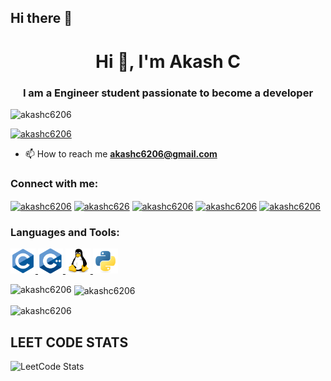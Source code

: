 ## Hi there 👋

<!--
**AkashC6206/AkashC6206** is a ✨ _special_ ✨ repository because its `README.md` (this file) appears on your GitHub profile.

Here are some ideas to get you started:

- 🔭 I’m currently working on ...
- 🌱 I’m currently learning ...
- 👯 I’m looking to collaborate on ...
- 🤔 I’m looking for help with ...
- 💬 Ask me about ...
- 📫 How to reach me: ...
- 😄 Pronouns: ...
- ⚡ Fun fact: ...
-->
<h1 align="center">Hi 👋, I'm Akash C</h1>
<h3 align="center">I am a Engineer student passionate to become a developer</h3>

<p align="left"> <img src="https://komarev.com/ghpvc/?username=akashc6206&label=Profile%20views&color=0e75b6&style=flat" alt="akashc6206" /> </p>

<p align="left"> <a href="https://github.com/ryo-ma/github-profile-trophy"><img src="https://github-profile-trophy.vercel.app/?username=akashc6206" alt="akashc6206" /></a> </p>

- 📫 How to reach me **akashc6206@gmail.com**

<h3 align="left">Connect with me:</h3>
<p align="left">
<a href="https://linkedin.com/in/akashc6206" target="blank"><img align="center" src="https://raw.githubusercontent.com/rahuldkjain/github-profile-readme-generator/master/src/images/icons/Social/linked-in-alt.svg" alt="akashc6206" height="30" width="40" /></a>
<a href="https://kaggle.com/akashc626" target="blank"><img align="center" src="https://raw.githubusercontent.com/rahuldkjain/github-profile-readme-generator/master/src/images/icons/Social/kaggle.svg" alt="akashc626" height="30" width="40" /></a>
<a href="https://www.hackerrank.com/akashc6206" target="blank"><img align="center" src="https://raw.githubusercontent.com/rahuldkjain/github-profile-readme-generator/master/src/images/icons/Social/hackerrank.svg" alt="akashc6206" height="30" width="40" /></a>
<a href="https://www.leetcode.com/akashc6206" target="blank"><img align="center" src="https://raw.githubusercontent.com/rahuldkjain/github-profile-readme-generator/master/src/images/icons/Social/leet-code.svg" alt="akashc6206" height="30" width="40" /></a>
<a href="https://auth.geeksforgeeks.org/user/akashc6206" target="blank"><img align="center" src="https://raw.githubusercontent.com/rahuldkjain/github-profile-readme-generator/master/src/images/icons/Social/geeks-for-geeks.svg" alt="akashc6206" height="30" width="40" /></a>
</p>

<h3 align="left">Languages and Tools:</h3>
<p align="left"> <a href="https://www.cprogramming.com/" target="_blank" rel="noreferrer"> <img src="https://raw.githubusercontent.com/devicons/devicon/master/icons/c/c-original.svg" alt="c" width="40" height="40"/> </a> <a href="https://www.w3schools.com/cpp/" target="_blank" rel="noreferrer"> <img src="https://raw.githubusercontent.com/devicons/devicon/master/icons/cplusplus/cplusplus-original.svg" alt="cplusplus" width="40" height="40"/> </a> <a href="https://www.linux.org/" target="_blank" rel="noreferrer"> <img src="https://raw.githubusercontent.com/devicons/devicon/master/icons/linux/linux-original.svg" alt="linux" width="40" height="40"/> </a> <a href="https://www.python.org" target="_blank" rel="noreferrer"> <img src="https://raw.githubusercontent.com/devicons/devicon/master/icons/python/python-original.svg" alt="python" width="40" height="40"/> </a> </p>

<p><img align="left" src="https://github-readme-stats.vercel.app/api/top-langs?username=akashc6206&show_icons=true&locale=en&layout=compact" alt="akashc6206" /></p>

<p>&nbsp;<img align="center" src="https://github-readme-stats.vercel.app/api?username=akashc6206&show_icons=true&locale=en" alt="akashc6206" /></p>

<p><img align="center" src="https://github-readme-streak-stats.herokuapp.com/?user=akashc6206&" alt="akashc6206" /></p>

## LEET CODE STATS
![LeetCode Stats](https://leetcard.jacoblin.cool/akashc6206?theme=dark&font=Ubuntu%20Mono&ext=heatmap)
